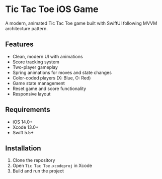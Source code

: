 # Tic Tac Toe iOS Game

A modern, animated Tic Tac Toe game built with SwiftUI following MVVM architecture pattern.

## Features

- Clean, modern UI with animations
- Score tracking system
- Two-player gameplay
- Spring animations for moves and state changes
- Color-coded players (X: Blue, O: Red)
- Game state management
- Reset game and score functionality
- Responsive layout


## Requirements

- iOS 14.0+
- Xcode 13.0+
- Swift 5.5+

## Installation

1. Clone the repository
2. Open `Tic Tac Toe.xcodeproj` in Xcode
3. Build and run the project
